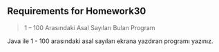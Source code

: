 ## Requirements for Homework30
> 1 – 100 Arasındaki Asal Sayıları Bulan Program

Java ile 1 - 100 arasındaki asal sayıları ekrana yazdıran programı yazınız.